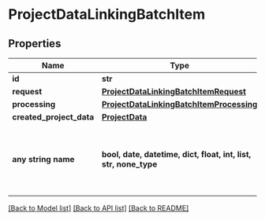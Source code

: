 # ProjectDataLinkingBatchItem


## Properties
Name | Type | Description | Notes
------------ | ------------- | ------------- | -------------
**id** | **str** |  | 
**request** | [**ProjectDataLinkingBatchItemRequest**](ProjectDataLinkingBatchItemRequest.md) |  | 
**processing** | [**ProjectDataLinkingBatchItemProcessing**](ProjectDataLinkingBatchItemProcessing.md) |  | 
**created_project_data** | [**ProjectData**](ProjectData.md) |  | [optional] 
**any string name** | **bool, date, datetime, dict, float, int, list, str, none_type** | any string name can be used but the value must be the correct type | [optional]

[[Back to Model list]](../README.md#documentation-for-models) [[Back to API list]](../README.md#documentation-for-api-endpoints) [[Back to README]](../README.md)


